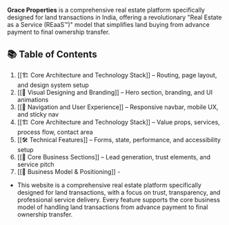 **Grace Properties** is a comprehensive real estate platform specifically designed for land transactions in India, offering a revolutionary "Real Estate as a Service (REaaS™)" model that simplifies land buying from advance payment to final ownership transfer.

## 📚 Table of Contents

1.  [[🏗️ Core Architecture and Technology Stack]] – Routing, page layout, and design system setup  
2. [[🎨 Visual Designing and Branding]] – Hero section, branding, and UI animations  
3. [[📱 Navigation and User Experience]] – Responsive navbar, mobile UX, and sticky nav  
4. [[🏗️ Core Architecture and Technology Stack]] – Value props, services, process flow, contact area  
5. [[🛠️ Technical Features]] – Forms, state, performance, and accessibility setup  
6. [[🎯 Core Business Sections]] – Lead generation, trust elements, and service pitch  
7. [[🎯 Business Model & Positioning]] - 



- This website is a comprehensive real estate platform specifically designed for land transactions, with a focus on trust, transparency, and professional service delivery. Every feature supports the core business model of handling land transactions from advance payment to final ownership transfer.



